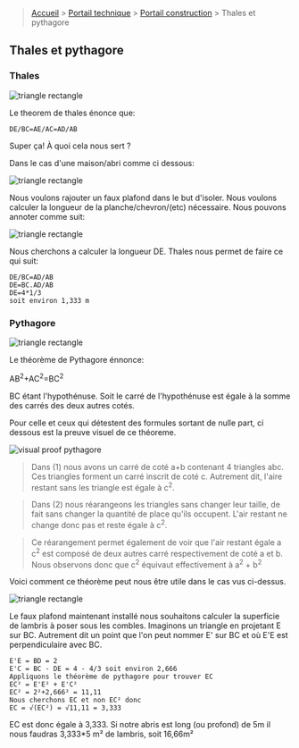 > [Accueil](../../) > [Portail technique](../) > [Portail construction](./) > Thales et pythagore

## Thales et pythagore

### Thales

![triangle rectangle](./images/schema-thales.jpg)

Le theorem de thales énonce que:

```
DE/BC=AE/AC=AD/AB
```

Super ça! À quoi cela nous sert ?

Dans le cas d'une maison/abri comme ci dessous:

![triangle rectangle](./images/usecase-notannoted.jpg)

Nous voulons rajouter un faux plafond dans le but d'isoler. Nous voulons calculer la longueur de la planche/chevron/(etc) nécessaire. Nous pouvons annoter comme suit:

![triangle rectangle](./images/usecase-annoted.jpg)

Nous cherchons a calculer la longueur DE. Thales nous permet de faire ce qui suit:

```
DE/BC=AD/AB
DE=BC.AD/AB
DE=4*1/3
soit environ 1,333 m
```

### Pythagore

![triangle rectangle](./images/trianglerectangleABC.jpg)

Le théorème de Pythagore énnonce:

AB<sup>2</sup>+AC<sup>2</sup>=BC<sup>2</sup>

BC étant l'hypothénuse. Soit le carré de l'hypothénuse est égale à la somme des carrés des deux autres cotés.

Pour celle et ceux qui détestent des formules sortant de nulle part, ci dessous est la preuve visuel de ce théoreme.

![visual proof pythagore](./images/pythagore-visualproof.jpg)

> Dans (1) nous avons un carré de coté a+b contenant 4 triangles abc. Ces triangles forment un carré inscrit de coté c. Autrement dit, l'aire restant sans les triangle est égale à c<sup>2</sup>.

> Dans (2) nous réarangeons les triangles sans changer leur taille, de fait sans changer la quantité de place qu'ils occupent. L'air restant ne change donc pas et reste égale à c<sup>2</sup>.

> Ce réarangement permet également de voir que l'air restant égale a c<sup>2</sup> est composé de deux autres carré respectivement de coté a et b. Nous observons donc que c<sup>2</sup> équivaut effectivement à a<sup>2</sup> + b<sup>2</sup> 

Voici comment ce théorème peut nous être utile dans le cas vus ci-dessus.

![triangle rectangle](./images/usecase-annoted.jpg)

Le faux plafond maintenant installé nous souhaitons calculer la superficie de lambris à poser sous les combles. Imaginons un triangle en projetant E sur BC. Autrement dit un point que l'on peut nommer E' sur BC et où E'E est perpendiculaire avec BC.

```
E'E = BD = 2
E'C = BC - DE = 4 - 4/3 soit environ 2,666
Appliquons le théorème de pythagore pour trouver EC
EC² = E'E² + E'C²
EC² = 2²+2,666² = 11,11
Nous cherchons EC et non EC² donc
EC = √(EC²) = √11,11 = 3,333
```

EC est donc égale à 3,333. Si notre abris est long (ou profond) de 5m il nous faudras 3,333*5 m² de lambris, soit 16,66m²